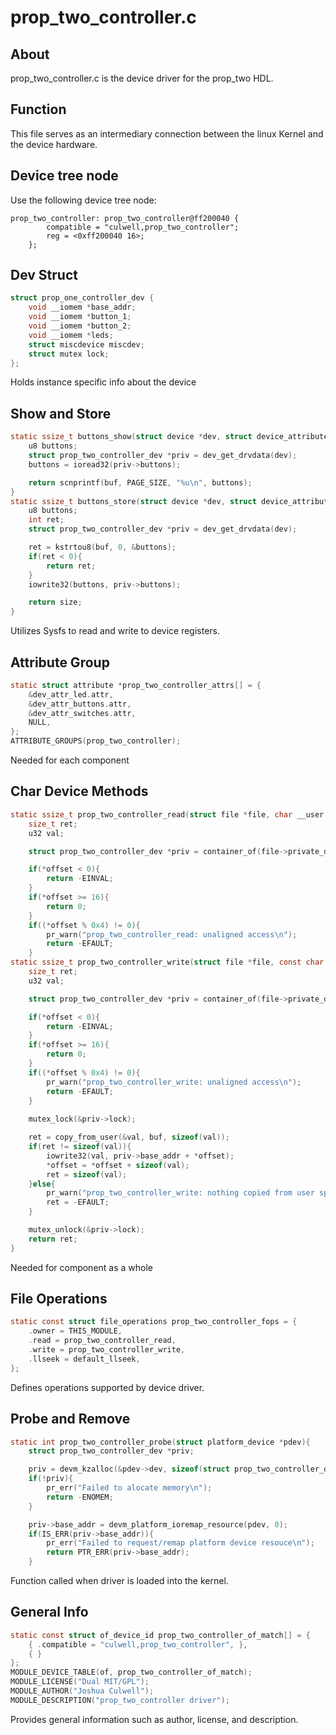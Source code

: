# prop_two_controller.c

## About
prop_two_controller.c is the device driver for the prop_two HDL. 


## Function 
This file serves as an intermediary connection between the linux Kernel and the device hardware.

## Device tree node

Use the following device tree node:

```devicetree
prop_two_controller: prop_two_controller@ff200040 {
		compatible = "culwell,prop_two_controller";
		reg = <0xff200040 16>;
	};
```

## Dev Struct

```c
struct prop_one_controller_dev {
	void __iomem *base_addr;
	void __iomem *button_1;
	void __iomem *button_2;
	void __iomem *leds;
	struct miscdevice miscdev;
	struct mutex lock;
};
```
Holds instance specific info about the device

## Show and Store

```c
static ssize_t buttons_show(struct device *dev, struct device_attribute *attr, char *buf){
	u8 buttons;
	struct prop_two_controller_dev *priv = dev_get_drvdata(dev);
	buttons = ioread32(priv->buttons);

	return scnprintf(buf, PAGE_SIZE, "%u\n", buttons);
}
static ssize_t buttons_store(struct device *dev, struct device_attribute *attr, const char *buf, size_t size){
	u8 buttons;
	int ret;
	struct prop_two_controller_dev *priv = dev_get_drvdata(dev);

	ret = kstrtou8(buf, 0, &buttons);
	if(ret < 0){
		return ret;
	}
	iowrite32(buttons, priv->buttons);

	return size;
}
```
Utilizes Sysfs to read and write to device registers.

## Attribute Group

```c
static struct attribute *prop_two_controller_attrs[] = {
	&dev_attr_led.attr,
	&dev_attr_buttons.attr,
	&dev_attr_switches.attr,
	NULL,
};
ATTRIBUTE_GROUPS(prop_two_controller);
```
Needed for each component

## Char Device Methods

```c
static ssize_t prop_two_controller_read(struct file *file, char __user *buf, size_t count, loff_t *offset){
	size_t ret;
	u32 val;

	struct prop_two_controller_dev *priv = container_of(file->private_data, struct prop_two_controller_dev, miscdev);

	if(*offset < 0){
		return -EINVAL;
	}
	if(*offset >= 16){
		return 0;
	}
	if((*offset % 0x4) != 0){
		pr_warn("prop_two_controller_read: unaligned access\n");
		return -EFAULT;
	}
static ssize_t prop_two_controller_write(struct file *file, const char __user *buf, size_t count, loff_t *offset){
	size_t ret;
	u32 val;

	struct prop_two_controller_dev *priv = container_of(file->private_data, struct prop_two_controller_dev, miscdev);

	if(*offset < 0){
		return -EINVAL;
	}
	if(*offset >= 16){
		return 0;
	}
	if((*offset % 0x4) != 0){
		pr_warn("prop_two_controller_write: unaligned access\n");
		return -EFAULT;
	}
	
	mutex_lock(&priv->lock);

	ret = copy_from_user(&val, buf, sizeof(val));
	if(ret != sizeof(val)){
		iowrite32(val, priv->base_addr + *offset);
		*offset = *offset + sizeof(val);
		ret = sizeof(val);
	}else{
		pr_warn("prop_two_controller_write: nothing copied from user space\n");
		ret = -EFAULT;
	}

	mutex_unlock(&priv->lock);
	return ret;
}
```
Needed for component as a whole

## File Operations

```c
static const struct file_operations prop_two_controller_fops = {
	.owner = THIS_MODULE,
	.read = prop_two_controller_read,
	.write = prop_two_controller_write,
	.llseek = default_llseek,
};
```
Defines operations supported by device driver.

## Probe and Remove

```c
static int prop_two_controller_probe(struct platform_device *pdev){
	struct prop_two_controller_dev *priv;

	priv = devm_kzalloc(&pdev->dev, sizeof(struct prop_two_controller_dev), GFP_KERNEL);
	if(!priv){
		pr_err("Failed to alocate memory\n");
		return -ENOMEM;
	}

	priv->base_addr = devm_platform_ioremap_resource(pdev, 0);
	if(IS_ERR(priv->base_addr)){
		pr_err("Failed to request/remap platform device resouce\n");
		return PTR_ERR(priv->base_addr);
	}
```
Function called when driver is loaded into the kernel.


## General Info

```c
static const struct of_device_id prop_two_controller_of_match[] = {
	{ .compatible = "culwell,prop_two_controller", },
	{ }
};
MODULE_DEVICE_TABLE(of, prop_two_controller_of_match);
MODULE_LICENSE("Dual MIT/GPL");
MODULE_AUTHOR("Joshua Culwell");
MODULE_DESCRIPTION("prop_two_controller driver");
```
Provides general information such as author, license, and description.